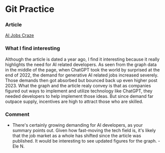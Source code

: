 # Git Practice

### Article
[AI Jobs Craze](https://www.wsj.com/articles/artificial-intelligence-jobs-pay-netflix-walmart-230fc3cb)

### What I find interesting

Although the article is dated a year ago, I find it interesting because it really highlights the need for AI related developers. As seen from the graph data in the middle of the page, when ChatGPT took the world by surprised at the end of 2022, the demand for generative AI related jobs increased severely. Those demands then got absorbed but bounced back up even higher post 2023. What the graph and the article realy convey is that as companies figured out ways to implement and utilize technology like ChatGPT, they needed developers to help implement those ideas. But since demand far outpace supply, incentives are high to attract those who are skilled.

### Comment

* There's certainly growing demanding for AI developers, as your summary points out. Given how fast-moving the tech field is, it's likely that the job market as a whole has shifted since the article was published. It would be interesting to see updated figures for the graph. - Ele N.